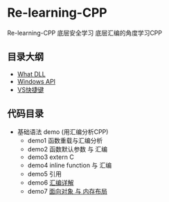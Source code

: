 # Re-learning-CPP
Re-learning-CPP  底层安全学习
底层汇编的角度学习CPP

## 目录大纲
- [What DLL](./README/demo1.md)
- [Windows API](./README/demo2.md)
- [VS快捷键](./README/demo3.md)

## 代码目录
- 基础语法 demo (用汇编分析CPP)
    - demo1 函数重载与汇编分析
    - demo2 函数默认参数 与 汇编
    - demo3 extern C 
    - demo4 inline function 与 汇编
    - demo5 引用
    - demo6 [汇编详解](./README/demo4.md)  
    - demo7 [面向对象 与 内存布局](./README/demo5.md)